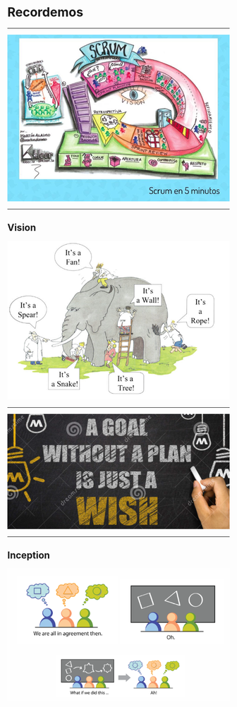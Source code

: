 # Recordemos

----------

![scrum in five minutes](static/img/scrum5minutes.jpg)

------

## Vision

![Vision](static/img/vision.jpg)

------

![Sin un plan solo es un deseo](static/img/image-wish.png)

------

## Inception

![inception](static/img/inception.png)